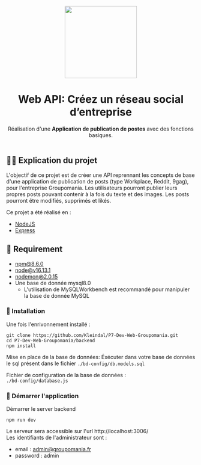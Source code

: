 <p align="center">
  <a href="#">
    <img src="https://user.oc-static.com/upload/2022/05/25/1653474647318_icon-left-font.png" width="auto" height="192px"/>
  </a>
</p>

<h1 align="center">
  Web API: Créez un réseau social d’entreprise
</h1>

<p align="center">
  Réalisation d'une <strong>Application de publication de postes</strong> avec des fonctions basiques.
  <br />
  <br />
</p>

## 👩‍💻 Explication du projet

L'objectif de ce projet est de créer une API reprennant les concepts de base d'une application de publication de posts (type Workplace, Reddit, 9gag), pour l'entreprise Groupomania. Les utilisateurs pourront publier leurs propres posts pouvant contenir à la fois du texte et des images.
Les posts pourront être modifiés, supprimés et likés. 

Ce projet a été réalisé en :
   - [NodeJS](https://nodejs.org/en/about/releases/)
   - [Express](https://expressjs.com/fr/starter/installing.html)


## 🚀 Requirement
- npm@8.6.0
- node@v16.13.1
- nodemon@2.0.15
- Une base de donnée mysql8.0
    - L'utilisation de MySQLWorkbench est recommandé pour manipuler la base de donnée MySQL

### 🐳 Installation
Une fois l'enrivonnement installé :
```
git clone https://github.com/Kleindal/P7-Dev-Web-Groupomania.git
cd P7-Dev-Web-Groupomania/backend
npm install
```

Mise en place de la base de données:
Éxécuter dans votre base de données le sql présent dans le fichier `./bd-config/db.models.sql`

Fichier de configuration de la base de données :  
`./bd-config/database.js`

### 🚀 Démarrer l'application
Démarrer le server backend
```ssh
npm run dev
```
Le serveur sera accessible sur l'url http://localhost:3006/  
Les identifiants de l'administrateur sont :
- email : admin@groupomania.fr
- password : admin


